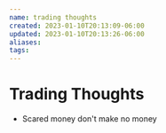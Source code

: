 ```yaml
---
name: trading thoughts
created: 2023-01-10T20:13:09-06:00
updated: 2023-01-10T20:13:26-06:00
aliases: 
tags: 
---
```

# Trading Thoughts

- Scared money don't make no money